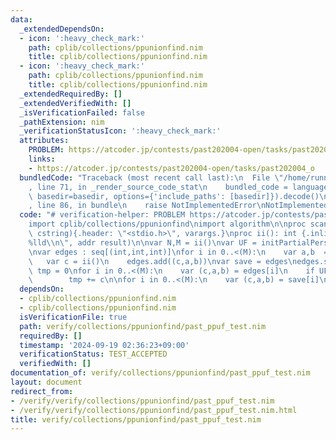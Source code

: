 ```yaml
---
data:
  _extendedDependsOn:
  - icon: ':heavy_check_mark:'
    path: cplib/collections/ppunionfind.nim
    title: cplib/collections/ppunionfind.nim
  - icon: ':heavy_check_mark:'
    path: cplib/collections/ppunionfind.nim
    title: cplib/collections/ppunionfind.nim
  _extendedRequiredBy: []
  _extendedVerifiedWith: []
  _isVerificationFailed: false
  _pathExtension: nim
  _verificationStatusIcon: ':heavy_check_mark:'
  attributes:
    PROBLEM: https://atcoder.jp/contests/past202004-open/tasks/past202004_o
    links:
    - https://atcoder.jp/contests/past202004-open/tasks/past202004_o
  bundledCode: "Traceback (most recent call last):\n  File \"/home/runner/.local/lib/python3.10/site-packages/onlinejudge_verify/documentation/build.py\"\
    , line 71, in _render_source_code_stat\n    bundled_code = language.bundle(stat.path,\
    \ basedir=basedir, options={'include_paths': [basedir]}).decode()\n  File \"/home/runner/.local/lib/python3.10/site-packages/onlinejudge_verify/languages/nim.py\"\
    , line 86, in bundle\n    raise NotImplementedError\nNotImplementedError\n"
  code: "# verification-helper: PROBLEM https://atcoder.jp/contests/past202004-open/tasks/past202004_o\n\
    import cplib/collections/ppunionfind\nimport algorithm\n\nproc scanf(formatstr:\
    \ cstring){.header: \"<stdio.h>\", varargs.}\nproc ii(): int {.inline.} = scanf(\"\
    %lld\\n\", addr result)\n\nvar N,M = ii()\nvar UF = initPartialPersistentUnionFind(N)\n\
    \nvar edges : seq[(int,int,int)]\nfor i in 0..<(M):\n    var a,b  = ii()-1\n \
    \   var c = ii()\n    edges.add((c,a,b))\nvar save = edges\nedges.sort()\nvar\
    \ tmp = 0\nfor i in 0..<(M):\n    var (c,a,b) = edges[i]\n    if UF.unite(a,b,i):\n\
    \        tmp += c\n\nfor i in 0..<(M):\n    var (c,a,b) = save[i]\n    echo tmp+c-edges[UF.when_unite(a,b)][0]"
  dependsOn:
  - cplib/collections/ppunionfind.nim
  - cplib/collections/ppunionfind.nim
  isVerificationFile: true
  path: verify/collections/ppunionfind/past_ppuf_test.nim
  requiredBy: []
  timestamp: '2024-09-19 02:36:23+09:00'
  verificationStatus: TEST_ACCEPTED
  verifiedWith: []
documentation_of: verify/collections/ppunionfind/past_ppuf_test.nim
layout: document
redirect_from:
- /verify/verify/collections/ppunionfind/past_ppuf_test.nim
- /verify/verify/collections/ppunionfind/past_ppuf_test.nim.html
title: verify/collections/ppunionfind/past_ppuf_test.nim
---
```

